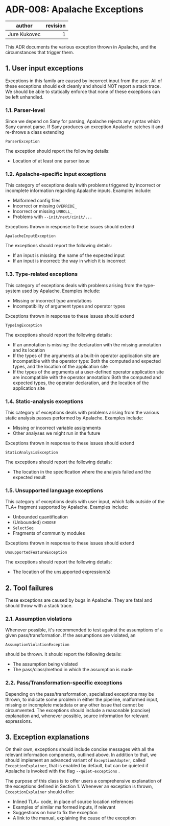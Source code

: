 # ADR-008: Apalache Exceptions

| author       | revision  |
| ------------ | --------: |
| Jure Kukovec | 1         |

This ADR documents the various exception thrown in Apalache, and the circumstances that trigger them.

## 1. User input exceptions
Exceptions in this family are caused by incorrect input from the user. All of these exceptions should exit cleanly and should NOT report a stack trace. We should be able to statically enforce that none of these exceptions can be left unhandled.

### 1.1. Parser-level
Since we depend on Sany for parsing, Apalache rejects any syntax which Sany cannot parse.
If Sany produces an exception Apalache catches it and re-throws a class extending

```
ParserException
```

The exception should report the following details:

  * Location of at least one parser issue

### 1.2. Apalache-specific input exceptions
This category of exceptions deals with problems triggered by incorrect or incomplete information regarding Apalache inputs. Examples include:

  * Malformed config files
  * Incorrect or missing `OVERRIDE_`
  * Incorrect or missing `UNROLL_`
  * Problems with `--init/next/cinit/...`

Exceptions thrown in response to these issues should extend 

```
ApalacheInputException
```

The exceptions should report the following details:

  * If an input is missing: the name of the expected input 
  * If an input is incorrect: the way in which it is incorrect

### 1.3. Type-related exceptions
This category of exceptions deals with problems arising from the type-system used by Apalache. Examples include:

  * Missing or incorrect type annotations
  * Incompatibility of argument types and operator types
  
Exceptions thrown in response to these issues should extend 

```
TypeingException
```

The exceptions should report the following details:

  * If an annotation is missing: the declaration with the missing annotation and its location  
  * If the types of the arguments at a built-in operator application site are incompatible with the operator type: Both the computed and expected types, and the location of the application site 
  * If the types of the arguments at a user-defined operator application site are incompatible with the operator annotation: Both the computed and expected types, the operator declaration, and the location of the application site

### 1.4. Static-analysis exceptions
This category of exceptions deals with problems arising from the various static analysis passes performed by Apalache. Examples include:

  * Missing or incorrect variable assignments
  * Other analyses we might run in the future
  
Exceptions thrown in response to these issues should extend 

```
StaticAnalysisException
```

The exceptions should report the following details:

  * The location in the specification where the analysis failed and the expected result

### 1.5. Unsupported language exceptions
This category of exceptions deals with user input, which falls outside of the TLA+ fragment supported by Apalache. Examples include:

  * Unbounded quantification
  * (Unbounded) `CHOOSE`
  * `SelectSeq`
  * Fragments of community modules

Exceptions thrown in response to these issues should extend 

```
UnsupportedFeatureException
```

The exceptions should report the following details:

  * The location of the unsupported expression(s)

## 2. Tool failures
These exceptions are caused by bugs in Apalache. They are fatal and should throw with a stack trace.

### 2.1. Assumption violations
Whenever possible, it's recommended to test against the assumptions of a given pass/transformation. If the assumptions are violated, an

```
AssumptionViolationException
```

should be thrown. It should report the following details:

  * The assumption being violated
  * The pass/class/method in which the assumption is made

### 2.2. Pass/Transformation-specific exceptions
Depending on the pass/transformation, specialized exceptions may be thrown, to indicate some problem in either the pipeline, malformed input, missing or incomplete metadata or any other issue that cannot be circumvented. The exceptions should include a reasonable (concise) explanation and, whenever possible, source information for relevant expressions. 

## 3. Exception explanations
On their own, exceptions should include concise messages with all the relevant information components, outlined above. In addition to that, we should implement an advanced variant of `ExceptionAdapter`, called `ExceptionExplainer`, that is enabled by default, but can be quieted if Apalache is invoked with the flag `--quiet-exceptions` . 

The purpose of this class is to offer users a comprehensive explanation of the exceptions defined in Section 1. Whenever an exception is thrown, `ExceptionExplainer` should offer:

  * Inlined TLA+ code, in place of source location references
  * Examples of similar malformed inputs, if relevant
  * Suggestions on how to fix the exception
  * A link to the manual, explaining the cause of the exception
